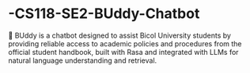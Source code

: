 # -CS118-SE2-BUddy-Chatbot
🤖 BUddy is a chatbot designed to assist Bicol University students by providing reliable access to academic policies and procedures from the official student handbook, built with Rasa and integrated with LLMs for natural language understanding and retrieval.
